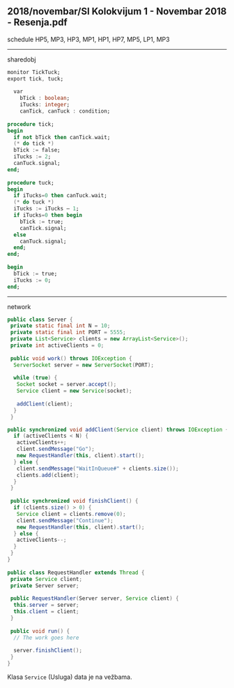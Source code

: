 2018/novembar/SI Kolokvijum 1 - Novembar 2018 - Resenja.pdf
--------------------------------------------------------------------------------
schedule
HP5, MP3, HP3, MP1, HP1, HP7, MP5, LP1, MP3 

--------------------------------------------------------------------------------
sharedobj
```ada
monitor TickTuck; 
export tick, tuck; 
 
  var 
    bTick : boolean; 
    iTucks: integer; 
    canTick, canTuck : condition; 
 
procedure tick; 
begin 
  if not bTick then canTick.wait; 
  (* do tick *) 
  bTick := false; 
  iTucks := 2; 
  canTuck.signal;   
end; 
 
procedure tuck; 
begin 
  if iTucks=0 then canTuck.wait; 
  (* do tuck *) 
  iTucks := iTucks – 1; 
  if iTucks=0 then begin 
    bTick := true; 
    canTick.signal; 
  else 
    canTuck.signal; 
  end; 
end; 
 
begin 
  bTick := true; 
  iTucks := 0; 
end;
```

--------------------------------------------------------------------------------
network
```java
public class Server { 
 private static final int N = 10; 
 private static final int PORT = 5555; 
 private List<Service> clients = new ArrayList<Service>(); 
 private int activeClients = 0; 
  
 public void work() throws IOException { 
  ServerSocket server = new ServerSocket(PORT); 
   
  while (true) { 
   Socket socket = server.accept(); 
   Service client = new Service(socket); 
    
   addClient(client); 
  } 
 } 

public synchronized void addClient(Service client) throws IOException { 
  if (activeClients < N) { 
   activeClients++; 
   client.sendMessage("Go"); 
   new RequestHandler(this, client).start(); 
  } else { 
   client.sendMessage("WaitInQueue#" + clients.size()); 
   clients.add(client); 
  } 
 } 
  
 public synchronized void finishClient() { 
  if (clients.size() > 0) { 
   Service client = clients.remove(0); 
   client.sendMessage("Continue"); 
   new RequestHandler(this, client).start(); 
  } else { 
   activeClients--; 
  } 
 } 
} 
 
public class RequestHandler extends Thread { 
 private Service client; 
 private Server server; 
 
 public RequestHandler(Server server, Service client) { 
  this.server = server; 
  this.client = client; 
 } 
  
 public void run() { 
  // The work goes here 
   
  server.finishClient(); 
 } 
} 
```
Klasa `Service` (Usluga) data je na vežbama. 
